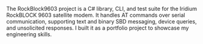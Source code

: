 The RockBlock9603 project is a C# library, CLI, and test suite for the Iridium RockBLOCK 9603 satellite modem. It handles AT commands over serial communication, supporting text and binary SBD messaging, device queries, and unsolicited responses. I built it as a portfolio project to showcase my engineering skills.
